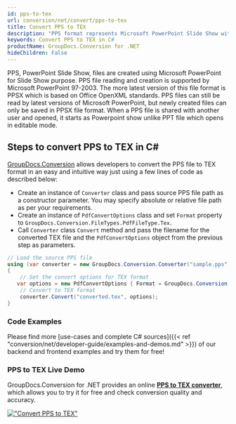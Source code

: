 ```yaml
---
id: pps-to-tex
url: conversion/net/convert/pps-to-tex
title: Convert PPS to TEX
description: "PPS format represents Microsoft PowerPoint Slide Show with .pps extension. Learn how to convert PPS to TEX file programmatically in C# language using GroupDocs.Conversion for .NET library."
keywords: Convert PPS to TEX in C#
productName: GroupDocs.Conversion for .NET
hideChildren: False
---
```


PPS, PowerPoint Slide Show, files are created using Microsoft PowerPoint for Slide Show purpose. PPS file reading and creation is supported by Microsoft PowerPoint 97-2003. The more latest version of this file format is PPSX which is based on Office OpenXML standards. PPS files can still be read by latest versions of Microsoft PowerPoint, but newly created files can only be saved in PPSX file format. When a PPS file is shared with another user and opened, it starts as Powerpoint show unlike PPT file which opens in editable mode. 

## Steps to convert PPS to TEX in C#

[GroupDocs.Conversion](https://products.groupdocs.com/conversion/net) allows developers to convert the PPS file to TEX format in an easy and intuitive way just using a few lines of code as described below:

* Create an instance of `Converter` class and pass source PPS file path as a constructor parameter. You may specify absolute or relative file path as per your requirements. 
* Create an instance of `PdfConvertOptions` class and set `Format` property to `GroupDocs.Conversion.FileTypes.PdfFileType.Tex`.
* Call `Converter` class `Convert` method and pass the filename for the converted TEX file and the `PdfConvertOptions` object from the previous step as parameters.

```csharp
// Load the source PPS file
using (var converter = new GroupDocs.Conversion.Converter("sample.pps"))
{
    // Set the convert options for TEX format
   var options = new PdfConvertOptions { Format = GroupDocs.Conversion.FileTypes.PdfFileType.Tex };
    // Convert to TEX format
    converter.Convert("converted.tex", options);
}
```

### Code Examples

Please find more [use-cases and complete C# sources]({{< ref "conversion/net/developer-guide/examples-and-demos.md" >}}) of our backend and frontend examples and try them for free!

### PPS to TEX Live Demo

GroupDocs.Conversion for .NET provides an online [**PPS to TEX converter**](https://products.groupdocs.app/conversion/pps-to-tex), which allows you to try it for free and check conversion quality and accuracy.

[!["Convert PPS to TEX"](conversion/net/images/convert-to-tex/convert-pps-to-tex.png)](https://products.groupdocs.app/conversion/pps-to-tex)